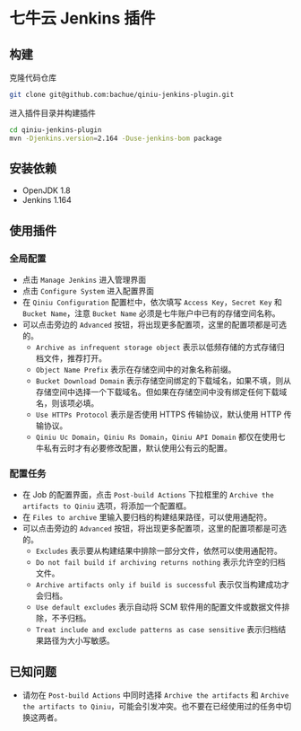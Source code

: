 # 七牛云 Jenkins 插件

## 构建

克隆代码仓库

```bash
git clone git@github.com:bachue/qiniu-jenkins-plugin.git
```

进入插件目录并构建插件

```bash
cd qiniu-jenkins-plugin
mvn -Djenkins.version=2.164 -Duse-jenkins-bom package
```

## 安装依赖

- OpenJDK 1.8
- Jenkins 1.164

## 使用插件

### 全局配置

- 点击 `Manage Jenkins` 进入管理界面
- 点击 `Configure System` 进入配置界面
- 在 `Qiniu Configuration` 配置栏中，依次填写 `Access Key`，`Secret Key` 和 `Bucket Name`，注意 `Bucket Name` 必须是七牛账户中已有的存储空间名称。
- 可以点击旁边的 `Advanced` 按钮，将出现更多配置项，这里的配置项都是可选的。
	- `Archive as infrequent storage object` 表示以低频存储的方式存储归档文件，推荐打开。
	- `Object Name Prefix` 表示在存储空间中的对象名称前缀。
	- `Bucket Download Domain` 表示存储空间绑定的下载域名，如果不填，则从存储空间中选择一个下载域名。但如果在存储空间中没有绑定任何下载域名，则该项必填。
	- `Use HTTPs Protocol` 表示是否使用 HTTPS 传输协议，默认使用 HTTP 传输协议。
	- `Qiniu Uc Domain`，`Qiniu Rs Domain`，`Qiniu API Domain` 都仅在使用七牛私有云时才有必要修改配置，默认使用公有云的配置。

### 配置任务

- 在 Job 的配置界面，点击 `Post-build Actions` 下拉框里的 `Archive the artifacts to Qiniu` 选项，将添加一个配置框。
- 在 `Files to archive` 里输入要归档的构建结果路径，可以使用通配符。
- 可以点击旁边的 `Advanced` 按钮，将出现更多配置项，这里的配置项都是可选的。
  - `Excludes` 表示要从构建结果中排除一部分文件，依然可以使用通配符。
  - `Do not fail build if archiving returns nothing` 表示允许空的归档文件。
  - `Archive artifacts only if build is successful` 表示仅当构建成功才会归档。
  - `Use default excludes` 表示自动将 SCM 软件用的配置文件或数据文件排除，不予归档。
  - `Treat include and exclude patterns as case sensitive` 表示归档结果路径为大小写敏感。

## 已知问题

- 请勿在 `Post-build Actions` 中同时选择 `Archive the artifacts` 和 `Archive the artifacts to Qiniu`，可能会引发冲突。也不要在已经使用过的任务中切换这两者。
